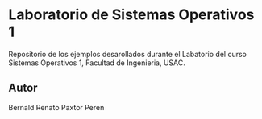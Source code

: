 # Laboratorio de Sistemas Operativos 1
Repositorio de los ejemplos desarollados durante el Labatorio del curso Sistemas Operativos 1, Facultad de Ingenieria, USAC.

## Autor
Bernald Renato Paxtor Peren